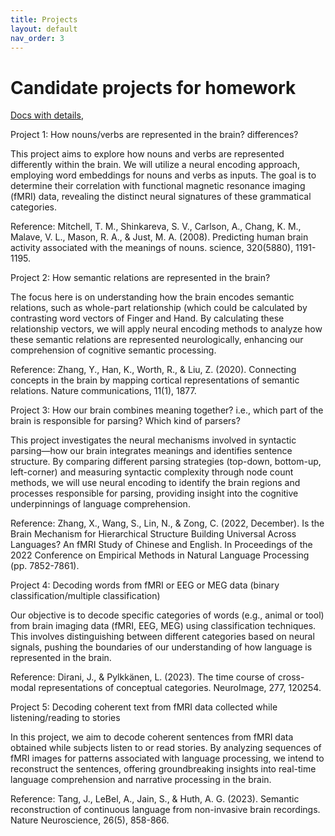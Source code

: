```yaml
---
title: Projects
layout: default
nav_order: 3
---
```


# Candidate projects for homework
[Docs with details]([https://drive.google.com/file/d/1DefI0yv1pDM1eRTiks2_vfXjINMbRrpB/view?usp=sharing](https://drive.google.com/file/d/1WFbraNYMMThiKM901G35Q4lNrj9miT4j/view?usp=sharing)), 

Project 1: How nouns/verbs are represented in the brain? differences?

  This project aims to explore how nouns and verbs are represented differently within the brain. We will utilize a neural encoding approach, employing word embeddings for nouns and verbs as inputs. The goal is to determine their correlation with functional magnetic resonance imaging (fMRI) data, revealing the distinct neural signatures of these grammatical categories.
  
  Reference: Mitchell, T. M., Shinkareva, S. V., Carlson, A., Chang, K. M., Malave, V. L., Mason, R. A., & Just, M. A. (2008). Predicting human brain activity associated with the meanings of nouns. science, 320(5880), 1191-1195.

Project 2: How semantic relations are represented in the brain?

  The focus here is on understanding how the brain encodes semantic relations, such as whole-part relationship (which could be calculated by contrasting word vectors of Finger and Hand. By calculating these relationship vectors, we will apply neural encoding methods to analyze how these semantic relations are represented neurologically, enhancing our comprehension of cognitive semantic processing.

  Reference: Zhang, Y., Han, K., Worth, R., & Liu, Z. (2020). Connecting concepts in the brain by mapping cortical representations of semantic relations. Nature communications, 11(1), 1877.

Project 3: How our brain combines meaning together? i.e., which part of the brain is responsible for parsing? Which kind of parsers?

  This project investigates the neural mechanisms involved in syntactic parsing—how our brain integrates meanings and identifies sentence structure. By comparing different parsing strategies (top-down, bottom-up, left-corner) and measuring syntactic complexity through node count methods, we will use neural encoding to identify the brain regions and processes responsible for parsing, providing insight into the cognitive underpinnings of language comprehension.

  Reference: Zhang, X., Wang, S., Lin, N., & Zong, C. (2022, December). Is the Brain Mechanism for Hierarchical Structure Building Universal Across Languages? An fMRI Study of Chinese and English. In Proceedings of the 2022 Conference on Empirical Methods in Natural Language Processing (pp. 7852-7861).

Project 4: Decoding words from fMRI or EEG or MEG data (binary classification/multiple classification)

  Our objective is to decode specific categories of words (e.g., animal or tool) from brain imaging data (fMRI, EEG, MEG) using classification techniques. This involves distinguishing between different categories based on neural signals, pushing the boundaries of our understanding of how language is represented in the brain.

  Reference: Dirani, J., & Pylkkänen, L. (2023). The time course of cross-modal representations of conceptual categories. NeuroImage, 277, 120254.

Project 5: Decoding coherent text from fMRI data collected while listening/reading to stories

  In this project, we aim to decode coherent sentences from fMRI data obtained while subjects listen to or read stories. By analyzing sequences of fMRI images for patterns associated with language processing, we intend to reconstruct the sentences, offering groundbreaking insights into real-time language comprehension and narrative processing in the brain.

  Reference: Tang, J., LeBel, A., Jain, S., & Huth, A. G. (2023). Semantic reconstruction of continuous language from non-invasive brain recordings. Nature Neuroscience, 26(5), 858-866.
